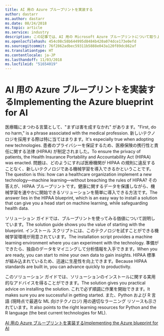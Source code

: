 ```yaml
---
title: AI 用の Azure ブループリントを実装する
author: dastarr
ms.author: dastarr
ms.date: 08/24/2018
ms.topic: article
ms.service: industry
description: この記事では、AI 用の Microsoft Azure ブループリントについて取り上げます。
ms.openlocfilehash: 454c08c58b644995d8484b420a074dce173e0efd
ms.sourcegitcommit: 76f2862adbec59311b5888e043a120f89dc862af
ms.translationtype: HT
ms.contentlocale: ja-JP
ms.lasthandoff: 11/03/2018
ms.locfileid: "51654019"
---
```

# <a name="implementing-the-azure-blueprint-for-ai"></a><span data-ttu-id="9ef19-103">AI 用の Azure ブループリントを実装する</span><span class="sxs-lookup"><span data-stu-id="9ef19-103">Implementing the Azure blueprint for AI</span></span>

<span data-ttu-id="9ef19-104">医療職にまつわる言葉として、"まずは害を成すなかれ" があります。</span><span class="sxs-lookup"><span data-stu-id="9ef19-104">"First, do no harm," is a phrase associated with the medical profession.</span></span> <span data-ttu-id="9ef19-105">新しいテクノロジを採用する際は特に当てはまります。</span><span class="sxs-lookup"><span data-stu-id="9ef19-105">It's especially true when adopting new technologies.</span></span> <span data-ttu-id="9ef19-106">患者のプライバシーを保証するため、医療保険の携行性と責任に関する法律 (HIPAA) が制定されました。</span><span class="sxs-lookup"><span data-stu-id="9ef19-106">To ensure the privacy of patients, the Health Insurance Portability and Accountability Act (HIPAA) was enacted.</span></span> <span data-ttu-id="9ef19-107">問題は、どのようにすれば医療機関が HIPAA の規則に違反することなく、新しいテクノロジである機械学習を導入できるかということです。</span><span class="sxs-lookup"><span data-stu-id="9ef19-107">The question is this: how can a healthcare organization implement a new technology—machine learning—without breaching the rules of HIPAA?</span></span> <span data-ttu-id="9ef19-108">その答えが、HIPAA ブループリントです。健康に関するデータを保護しながら、機械学習を速やかに開始できるソリューションを簡単に導入できる方法です。</span><span class="sxs-lookup"><span data-stu-id="9ef19-108">The answer lies in the HIPAA blueprint, which is an easy way to install a solution that can give you a head start on machine learning, while safeguarding health data.</span></span>

<span data-ttu-id="9ef19-109">ソリューション ガイドでは、ブループリントを使ってみる価値について説明しています。</span><span class="sxs-lookup"><span data-stu-id="9ef19-109">The solution guide shows you the value of starting with the blueprint.</span></span> <span data-ttu-id="9ef19-110">インストール スクリプトには、このテクノロジを試すことができる機械学習環境が用意されています。</span><span class="sxs-lookup"><span data-stu-id="9ef19-110">The installation script provides a machine learning environment where you can experiment with the technology.</span></span> <span data-ttu-id="9ef19-111">準備ができたら、独自のデータをマイニングして分析情報を入手できます。</span><span class="sxs-lookup"><span data-stu-id="9ef19-111">When you are ready, you can start to mine your own data to gain insights.</span></span> <span data-ttu-id="9ef19-112">HIPAA 標準が組み込まれているため、迅速に生産性を向上できます。</span><span class="sxs-lookup"><span data-stu-id="9ef19-112">Because HIPAA standards are built in, you can advance quickly to productivity.</span></span>

<span data-ttu-id="9ef19-113">このソリューション ガイドでは、ソリューションのインストールに関する実用的なアドバイスを得ることができます。</span><span class="sxs-lookup"><span data-stu-id="9ef19-113">The solution gives you practical advice on installing the solution.</span></span> <span data-ttu-id="9ef19-114">これで必ず順調に作業を開始できます。</span><span class="sxs-lookup"><span data-stu-id="9ef19-114">It makes sure you are successful in getting started.</span></span> <span data-ttu-id="9ef19-115">また、Python および R 言語 (現時点で最適な ML 向けテクノロジ) 用の適切なラーニング リソースも示されています。</span><span class="sxs-lookup"><span data-stu-id="9ef19-115">It also points to the right learning resources for Python and the R language (the best current technologies for ML).</span></span>

[<span data-ttu-id="9ef19-116">AI 用の Azure ブループリントを実装する</span><span class="sxs-lookup"><span data-stu-id="9ef19-116">Implementing the Azure blueprint for AI</span></span>](/azure/industry/health/sg-healthcare-ai-blueprint?WT.mc_id=health-docs-dastarr)
